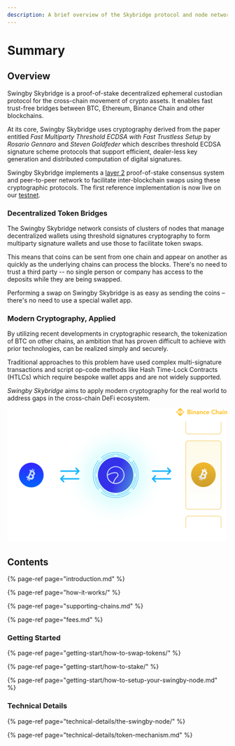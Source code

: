 ```yaml
---
description: A brief overview of the Skybridge protocol and node network
---
```


# Summary

## Overview

Swingby Skybridge is a proof-of-stake decentralized ephemeral custodian protocol for the cross-chain movement of crypto assets. It enables fast trust-free bridges between BTC, Ethereum, Binance Chain and other blockchains.

At its core, Swingby Skybridge uses cryptography derived from the paper entitled _Fast Multiparty Threshold ECDSA with Fast Trustless Setup_ by _Rosario Gennaro_ and _Steven Goldfeder_ which describes threshold ECDSA signature scheme protocols that support efficient, dealer-less key generation and distributed computation of digital signatures.

Swingby Skybridge implements a [layer 2](https://www.binance.vision/glossary/layer-2) proof-of-stake consensus system and peer-to-peer network to facilitate inter-blockchain swaps using these cryptographic protocols. The first reference implementation is now live on our [testnet](https://bridge-testnet.swingby.network).

### Decentralized Token Bridges

The Swingby Skybridge network consists of clusters of nodes that manage decentralized wallets using threshold signatures cryptography to form multiparty signature wallets and use those to facilitate token swaps.

This means that coins can be sent from one chain and appear on another as quickly as the underlying chains can process the blocks. There's no need to trust a third party -- no single person or company has access to the deposits while they are being swapped.

Performing a swap on Swingby Skybridge is as easy as sending the coins – there's no need to use a special wallet app.

### **Modern Cryptography, Applied**

By utilizing recent developments in cryptographic research, the tokenization of BTC on other chains, an ambition that has proven difficult to achieve with prior technologies, can be realized simply and securely.

Traditional approaches to this problem have used complex multi-signature transactions and script op-code methods like Hash Time-Lock Contracts \(HTLCs\) which require bespoke wallet apps and are not widely supported. 

_Swingby Skybridge_ aims to apply modern cryptography for the real world to address gaps in the cross-chain DeFi ecosystem.

![BTC token on the Binance Chain](.gitbook/assets/img_skybridge.png)

## Contents

{% page-ref page="introduction.md" %}

{% page-ref page="how-it-works/" %}

{% page-ref page="supporting-chains.md" %}

{% page-ref page="fees.md" %}

### Getting Started

{% page-ref page="getting-start/how-to-swap-tokens/" %}

{% page-ref page="getting-start/how-to-stake/" %}

{% page-ref page="getting-start/how-to-setup-your-swingby-node.md" %}

### Technical Details

{% page-ref page="technical-details/the-swingby-node/" %}

{% page-ref page="technical-details/token-mechanism.md" %}





